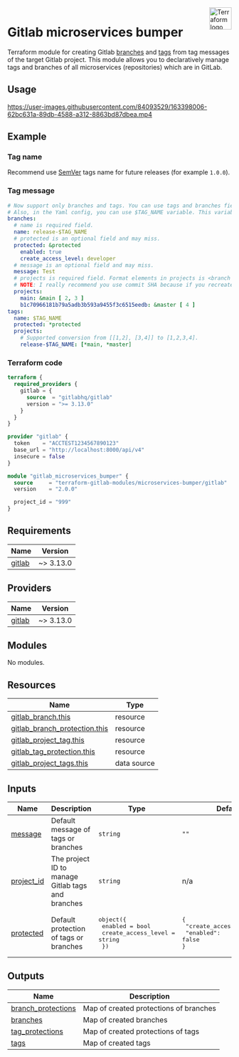 <a href="https://terraform.io">
    <img src="https://github.com/gitlabhq/terraform-provider-gitlab/blob/main/.github/terraform_logo.svg" alt="Terraform logo" title="Terraform" align="right" height="50" />
</a>

# Gitlab microservices bumper


Terraform module for creating Gitlab [branches](https://docs.gitlab.com/ee/api/branches.html) and [tags](https://docs.gitlab.com/ee/api/tags.html) from tag messages of the target Gitlab project. This module allows you to declaratively manage tags and branches of all microservices (repositories) which are in GitLab.


## Usage
https://user-images.githubusercontent.com/84093529/163398006-62bc631a-89db-4588-a312-8863bd87dbea.mp4

## Example

### Tag name

Recommend use [SemVer](https://semver.org/) tags name for future releases (for example `1.0.0`).

### Tag message
```yaml
# Now support only branches and tags. You can use tags and branches field separately from each other.
# Also, in the Yaml config, you can use $TAG_NAME variable. This variable equal tag name.
branches:
  # name is required field.
  name: release-$TAG_NAME
  # protected is an optional field and may miss.
  protected: &protected
    enabled: true
    create_access_level: developer
  # message is an optional field and may miss.
  message: Test
  # projects is required field. Format elements in projects is <branch name (ref) or commit SHA>: [<list of projects>].
  # NOTE: I really recommend you use commit SHA because if you recreate tag with this message all objects will be created from last commit of target branch.
  projects:
    main: &main [ 2, 3 ]
    b1c70966181b79a5adb3b593a9455f3c6515eedb: &master [ 4 ]
tags:
  name: $TAG_NAME
  protected: *protected
  projects:
    # Supported conversion from [[1,2], [3,4]] to [1,2,3,4].
    release-$TAG_NAME: [*main, *master]
```

### Terraform code

```terraform
terraform {
  required_providers {
    gitlab = {
      source  = "gitlabhq/gitlab"
      version = ">= 3.13.0"
    }
  }
}

provider "gitlab" {
  token    = "ACCTEST1234567890123"
  base_url = "http://localhost:8000/api/v4"
  insecure = false
}

module "gitlab_microservices_bumper" {
  source     = "terraform-gitlab-modules/microservices-bumper/gitlab"
  version    = "2.0.0"

  project_id = "999"
}
```


<!-- BEGIN_TF_DOCS -->
## Requirements

| Name | Version |
|------|---------|
| <a name="requirement_gitlab"></a> [gitlab](#requirement\_gitlab) | ~> 3.13.0 |

## Providers

| Name | Version |
|------|---------|
| <a name="provider_gitlab"></a> [gitlab](#provider\_gitlab) | ~> 3.13.0 |

## Modules

No modules.

## Resources

| Name | Type |
|------|------|
| [gitlab_branch.this](https://registry.terraform.io/providers/gitlabhq/gitlab/latest/docs/resources/branch) | resource |
| [gitlab_branch_protection.this](https://registry.terraform.io/providers/gitlabhq/gitlab/latest/docs/resources/branch_protection) | resource |
| [gitlab_project_tag.this](https://registry.terraform.io/providers/gitlabhq/gitlab/latest/docs/resources/project_tag) | resource |
| [gitlab_tag_protection.this](https://registry.terraform.io/providers/gitlabhq/gitlab/latest/docs/resources/tag_protection) | resource |
| [gitlab_project_tags.this](https://registry.terraform.io/providers/gitlabhq/gitlab/latest/docs/data-sources/project_tags) | data source |

## Inputs

| Name | Description | Type | Default | Required |
|------|-------------|------|---------|:--------:|
| <a name="input_message"></a> [message](#input\_message) | Default message of tags or branches | `string` | `""` | no |
| <a name="input_project_id"></a> [project\_id](#input\_project\_id) | The project ID to manage Gitlab tags and branches | `string` | n/a | yes |
| <a name="input_protected"></a> [protected](#input\_protected) | Default protection of tags or branches | <pre>object({<br>    enabled             = bool<br>    create_access_level = string<br>  })</pre> | <pre>{<br>  "create_access_level": "",<br>  "enabled": false<br>}</pre> | no |

## Outputs

| Name | Description |
|------|-------------|
| <a name="output_branch_protections"></a> [branch\_protections](#output\_branch\_protections) | Map of created protections of branches |
| <a name="output_branches"></a> [branches](#output\_branches) | Map of created branches |
| <a name="output_tag_protections"></a> [tag\_protections](#output\_tag\_protections) | Map of created protections of tags |
| <a name="output_tags"></a> [tags](#output\_tags) | Map of created tags |
<!-- END_TF_DOCS -->

